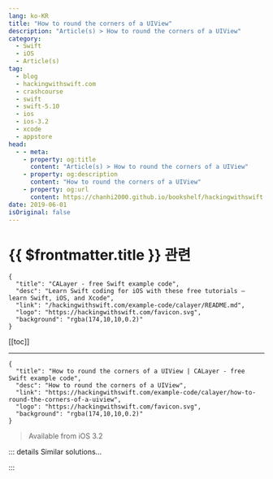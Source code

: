 ```yaml
---
lang: ko-KR
title: "How to round the corners of a UIView"
description: "Article(s) > How to round the corners of a UIView"
category:
  - Swift
  - iOS
  - Article(s)
tag: 
  - blog
  - hackingwithswift.com
  - crashcourse
  - swift
  - swift-5.10
  - ios
  - ios-3.2
  - xcode
  - appstore
head:
  - - meta:
    - property: og:title
      content: "Article(s) > How to round the corners of a UIView"
    - property: og:description
      content: "How to round the corners of a UIView"
    - property: og:url
      content: https://chanhi2000.github.io/bookshelf/hackingwithswift.com/example-code/calayer/how-to-round-the-corners-of-a-uiview.html
date: 2019-06-01
isOriginal: false
---
```


# {{ $frontmatter.title }} 관련

```component VPCard
{
  "title": "CALayer - free Swift example code",
  "desc": "Learn Swift coding for iOS with these free tutorials – learn Swift, iOS, and Xcode",
  "link": "/hackingwithswift.com/example-code/calayer/README.md",
  "logo": "https://hackingwithswift.com/favicon.svg",
  "background": "rgba(174,10,10,0.2)"
}
```

[[toc]]

---

```component VPCard
{
  "title": "How to round the corners of a UIView | CALayer - free Swift example code",
  "desc": "How to round the corners of a UIView",
  "link": "https://hackingwithswift.com/example-code/calayer/how-to-round-the-corners-of-a-uiview",
  "logo": "https://hackingwithswift.com/favicon.svg",
  "background": "rgba(174,10,10,0.2)"
}
```

> Available from iOS 3.2

<VidStack src="youtube/YwNFw_doBnw" />

<!-- TODO: 작성 -->

<!-- 
All `UIView` subclasses have the ability to round their corners thanks to their underlying `CALayer` – that's the bit that handles the actual drawing of your views. To round the corners of a view, use this code:

```swift
yourView.layer.cornerRadius = 10
```

The number you specify is how far the rounding should go, measured in points. So if you have a view that's 100x100 points and give it a `cornerRadius` property of 50, it will look like a circle.

Note that some types of view don't have `clipsToBounds` enabled by default, which means their corners will not round until you enable this property.

-->

::: details Similar solutions…

<!--
/quick-start/swiftui/how-to-round-the-corners-of-a-view">How to round the corners of a view 
/example-code/calayer/how-to-round-only-specific-corners-using-maskedcorners">How to round only specific corners using maskedCorners 
/example-code/language/fixing-ambiguous-reference-to-member-when-using-ceil-or-round">Fixing "Ambiguous reference to member when using ceil or round" 
/example-code/uikit/how-to-mask-one-uiview-using-another-uiview">How to mask one UIView using another UIView 
/example-code/calayer/how-to-add-a-border-outline-color-to-a-uiview">How to add a border outline color to a UIView</a>
-->

:::

